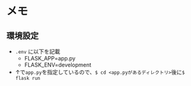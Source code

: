 # メモ
## 環境設定
- `.env` に以下を記載
  - FLASK_APP=app.py
  - FLASK_ENV=development
- ↑で`app.py`を指定しているので、`$ cd <app.pyがあるディレクトリ>`後に`$ flask run`
